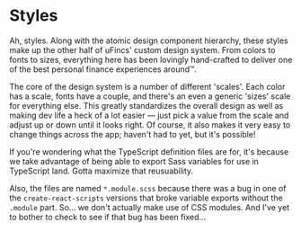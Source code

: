 # Styles

Ah, styles. Along with the atomic design component hierarchy, these styles make up the other half of uFincs' custom design system. From colors to fonts to sizes, everything here has been lovingly hand-crafted to deliver one of the best personal finance experiences around™.

The core of the design system is a number of different 'scales'. Each color has a scale, fonts have a couple, and there's an even a generic 'sizes' scale for everything else. This greatly standardizes the overall design as well as making dev life a heck of a lot easier — just pick a value from the scale and adjust up or down until it looks right. Of course, it also makes it very easy to change things across the app; haven't had to yet, but it's possible!

If you're wondering what the TypeScript definition files are for, it's because we take advantage of being able to export Sass variables for use in TypeScript land. Gotta maximize that reusuability.

Also, the files are named `*.module.scss` because there was a bug in one of the `create-react-scripts` versions that broke variable exports without the `.module` part. So... we don't actually make use of CSS modules. And I've yet to bother to check to see if that bug has been fixed...
